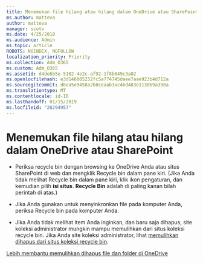```yaml
---
title: Menemukan file hilang atau hilang dalam OneDrive atau SharePoint
ms.author: matteva
author: matteva
manager: scotv
ms.date: 4/25/2018
ms.audience: Admin
ms.topic: article
ROBOTS: NOINDEX, NOFOLLOW
localization_priority: Priority
ms.collection: Adm_O365
ms.custom: Adm_O365
ms.assetid: d4de6b5e-5102-4e2c-af92-1f8b049c3a02
ms.openlocfilehash: e3d146005252fc5a774745daee7aae923b4d712a
ms.sourcegitcommit: d6ea5e9458a2b8ceaab3ac4bd483e1130b9a398a
ms.translationtype: MT
ms.contentlocale: id-ID
ms.lasthandoff: 01/15/2019
ms.locfileid: "28294957"
---
```

# <a name="find-lost-or-missing-files-in-onedrive-or-sharepoint"></a>Menemukan file hilang atau hilang dalam OneDrive atau SharePoint

- Periksa recycle bin dengan browsing ke OneDrive Anda atau situs SharePoint di web dan mengklik Recycle bin dalam pane kiri. (Jika Anda tidak melihat Recycle bin dalam pane kiri, klik ikon pengaturan, dan kemudian pilih **isi situs**. **Recycle Bin** adalah di paling kanan bilah perintah di atas.) 
    
- Jika Anda gunakan untuk menyinkronkan file pada komputer Anda, periksa Recycle bin pada komputer Anda. 
    
- Jika Anda tidak melihat item Anda inginkan, dan baru saja dihapus, site koleksi administrator mungkin mampu memulihkan dari situs koleksi recycle bin. Jika Anda site koleksi administrator, lihat [memulihkan dihapus dari situs koleksi recycle bin](https://go.microsoft.com/fwlink/?linkid=866439).
    
[Lebih membantu memulihkan dihapus file dan folder di OneDrive](https://go.microsoft.com/fwlink/?linkid=872872)
  

